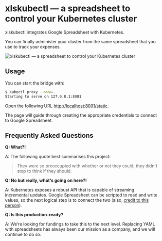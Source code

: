 # xlskubectl — a spreadsheet to control your Kubernetes cluster

xlskubectl integrates Google Spreadsheet with Kubernetes.

You can finally administer your cluster from the same spreadsheet that you use to track your expenses.

![xlskubectl — a spreadsheet to control your Kubernetes cluster](preview.gif)

## Usage

You can start the bridge with:

```bash
$ kubectl proxy --www=.
Starting to serve on 127.0.0.1:8001
```

Open the following URL <http://localhost:8001/static>.

The page will guide through creating the appropriate credentials to connect to Google Spreadsheet.

## Frequently Asked Questions

**Q: What?!**

A: The following quote best summarises this project:

> They were so preoccupied with whether or not they could, they didn't stop to think if they should.

**Q: No but really, what's going on here?!**

A: Kubernetes exposes a robust API that is capable of streaming incremental updates. Google Spreadsheet can be scripted to read and write values, so the next logical step is to connect the two (also, [credit to this person](https://www.reddit.com/r/kubernetes/comments/ftgo69/sheet_ops_managing_kubernetes_using_google/)).

**Q: Is this production-ready?**

A: We're looking for fundings to take this to the next level. Replacing YAML with spreadsheets has always been our mission as a company, and we will continue to do so.
